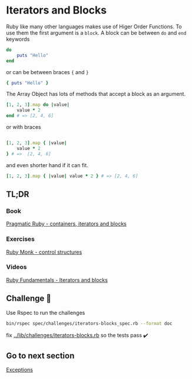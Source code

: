 # Iterators and Blocks

Ruby like many other languages makes use of Higer Order Functions.  To use them the first argument is a `block`.  A block can be between `do` and `end` keywords 

```ruby
do
    puts "Hello"
end
```

or can be between braces `{` and `}`

```ruby
{ puts "Hello" }
```

The Array Object has lots of methods that accept a block as an argument.

```ruby
[1, 2, 3].map do |value|
    value * 2
end # => [2, 4, 6]
```

or with braces

```ruby

[1, 2, 3].map { |value|
    value * 2
} # =>  [2, 4, 6]
```

and even shorter hand if it can fit.

```ruby
[1, 2, 3].map { |value| value * 2 } # => [2, 4, 6]
```

## TL;DR

### Book

[Pragmatic Ruby - containers, iterators and blocks](http://ruby-doc.com/docs/ProgrammingRuby/html/tut_containers.html)

### Exercises

[Ruby Monk - control structures](https://rubymonk.com/learning/books/1-ruby-primer/chapters/34-lambdas-and-blocks-in-ruby/lessons/78-blocks-in-ruby)

### Videos

[Ruby Fundamentals - Iterators and blocks](https://app.pluralsight.com/player?course=ruby-fundamentals&author=alex-korban&name=ruby-fundamentals-module3&clip=5&mode=live)


## Challenge 🎠

Use Rspec to run the challenges

```bash
bin/rspec spec/challenges/iterators-blocks_spec.rb --format doc
```

fix [../lib/challenges/iterators-blocks.rb](../lib/challenges/iterators-blocks.rb) so the tests pass ✔️

## Go to next section

[Exceptions](./exceptions)
